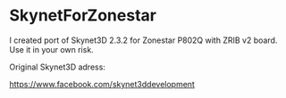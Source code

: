 # SkynetForZonestar

I created port of Skynet3D 2.3.2 for Zonestar P802Q with ZRIB v2 board.
Use it in your own risk.

Original Skynet3D adress:

https://www.facebook.com/skynet3ddevelopment